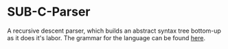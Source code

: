 # SUB-C-Parser

A recursive descent parser, which builds an abstract syntax tree bottom-up as it does it's labor. The grammar for the language can be found [here](http://www.cise.ufl.edu/class/cop4020sp16/project_grammar.txt).

